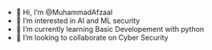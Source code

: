 - 👋 Hi, I’m @MuhammadAfzaal
- 👀 I’m interested in AI and ML security
- 🌱 I’m currently learning Basic Developement with python
- 💞️ I’m looking to collaborate on Cyber Security
  

<!---
MuhammadAfzaalibit/MuhammadAfzaalibit is a ✨ special ✨ repository because its `README.md` (this file) appears on your GitHub profile.
You can click the Preview link to take a look at your changes.
--->
